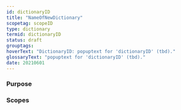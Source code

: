 ```yaml
---
id: dictionaryID
title: "NameOfNewDictionary"
scopetag: scopeID
type: dictionary
termid: dictionaryID
status: draft
grouptags:
hoverText: "DictionaryID: popuptext for 'dictionaryID' (tbd)."
glossaryText: "popuptext for 'dictionaryID' (tbd)."
date: 20210601
---
```

<!--A dictionary is an alphabetically sorted list of terms with associated meanings that originate from multiple scopes.
This template lets you define the specifications according to which a specific dictionary is generated.
-->

### Purpose
<!--State the purpose(s) that this dictionary aims to fulfill, in such a way that readers can easily determine whether or not it is useful for them to use it. This text appears as the introduction of the (generated) dictionary.-->

### Scopes
<!--This section specifies the various scopes from which terms are included in the dictionary-->
